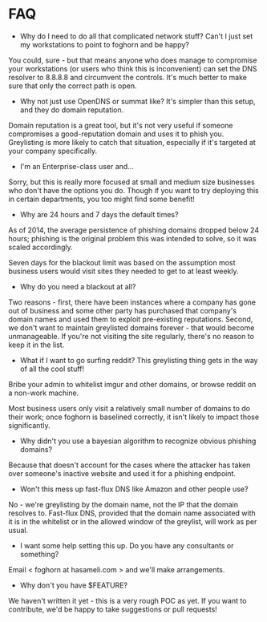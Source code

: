 # FAQ

* Why do I need to do all that complicated network stuff? Can't I just set my workstations to point to foghorn and be happy?

You could, sure - but that means anyone who does manage to compromise your workstations (or users who think this is inconvenient) can set the DNS resolver to 8.8.8.8 and circumvent the controls. It's much better to make sure that only the correct path is open.

* Why not just use OpenDNS or summat like? It's simpler than this setup, and they do domain reputation.

Domain reputation is a great tool, but it's not very useful if someone compromises a good-reputation domain and uses it to phish you. Greylisting is more likely to catch that situation, especially if it's targeted at your company specifically.

* I'm an Enterprise-class user and...

Sorry, but this is really more focused at small and medium size businesses who don't have the options you do. Though if you want to try deploying this in certain departments, you too might find some benefit!

* Why are 24 hours and 7 days the default times?

As of 2014, the average persistence of phishing domains dropped below 24 hours; phishing is the original problem this was intended to solve, so it was scaled accordingly.

Seven days for the blackout limit was based on the assumption most business users would visit sites they needed to get to at least weekly.

* Why do you need a blackout at all?

Two reasons - first, there have been instances where a company has gone out of business and some other party has purchased that company's domain names and used them to exploit pre-existing reputations. Second, we don't want to maintain greylisted domains forever - that would become unmanageable. If you're not visiting the site regularly, there's no reason to keep it in the list. 

* What if I want to go surfing reddit? This greylisting thing gets in the way of all the cool stuff!

Bribe your admin to whitelist imgur and other domains, or browse reddit on a non-work machine. 

Most business users only visit a relatively small number of domains to do their work; once foghorn is baselined correctly, it isn't likely to impact those significantly.

* Why didn't you use a bayesian algorithm to recognize obvious phishing domains?

Because that doesn't account for the cases where the attacker has taken over someone's inactive website and used it for a phishing endpoint.

* Won't this mess up fast-flux DNS like Amazon and other people use?

No - we're greylisting by the domain name, not the IP that the domain 
resolves to. Fast-flux DNS, provided that the domain name associated 
with it is in the whitelist or in the allowed window of the greylist, 
will work as per usual.

* I want some help setting this up. Do you have any consultants or something?

Email < foghorn at hasameli.com > and we'll make arrangements.

* Why don't you have $FEATURE?

We haven't written it yet - this is a very rough POC as yet. If you want 
to contribute, we'd be happy to take suggestions or pull requests!
